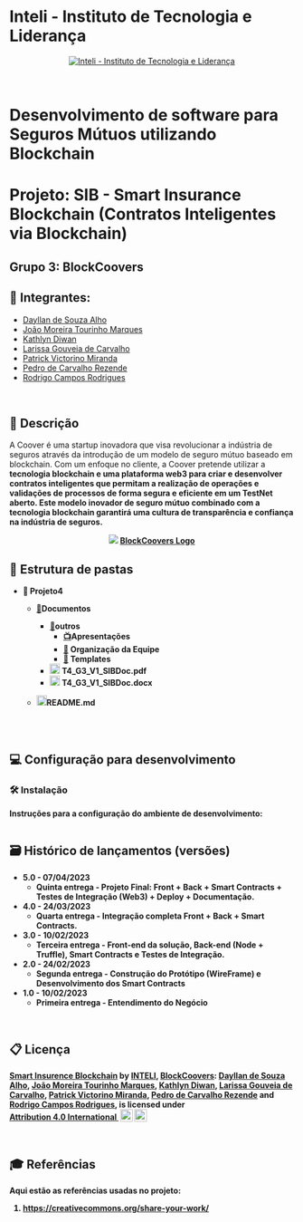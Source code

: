 # Inteli - Instituto de Tecnologia e Liderança 

<p align="center">
<a href= "https://www.inteli.edu.br/"><img src="https://www.inteli.edu.br/wp-content/uploads/2021/08/20172028/marca_1-2.png" alt="Inteli - Instituto de Tecnologia e Liderança" border="0"></a>
</p>
<br>

# Desenvolvimento de software para Seguros Mútuos utilizando Blockchain

# Projeto: SIB - Smart Insurance Blockchain (Contratos Inteligentes via Blockchain)

## Grupo 3: BlockCoovers

## 🚀 Integrantes: 
- <a href="https://www.linkedin.com/in/dayllan-alho">Dayllan de Souza Alho</a>
- <a href="https://www.linkedin.com/in/joão-marques-1b64b2232">João Moreira Tourinho Marques</a>
- <a href="https://www.linkedin.com/in/kathlyn-diwan-0a0189232">Kathlyn Diwan</a> 
- <a href="https://www.linkedin.com/in/carvalholari">Larissa Gouveia de Carvalho</a>
- <a href="https://www.linkedin.com/in/patrick-victorino-miranda-7ab911231">Patrick Victorino Miranda</a>
- <a href="https://www.linkedin.com/in/pedrocrezende/">Pedro de Carvalho Rezende</a>
- <a href="https://www.linkedin.com/in/rodrigo-campos-8b70191ab">Rodrigo Campos Rodrigues</a>
<br>


## 📲 Descrição

A Coover é uma startup inovadora que visa revolucionar a indústria de seguros através da introdução de um modelo de seguro mútuo baseado em blockchain. Com um enfoque no cliente, a Coover pretende utilizar a <b>tecnologia blockchain<b> e uma <b>plataforma web3<b> para criar e desenvolver <b>contratos inteligentes<b> que permitam a realização de operações e validações de processos de forma segura e eficiente em um <b>TestNet aberto<b>. Este modelo inovador de seguro mútuo combinado com a tecnologia blockchain garantirá uma <b>cultura de transparência e confiança<b> na indústria de seguros.

<p align="center">
<img src="https://cdn.discordapp.com/attachments/937463646181785633/1074747804540481647/Block.jpg" border="0">
  <a href="https://github.com/2023M5T4-Inteli/Projeto3"> BlockCoovers Logo</a>
</p>

## 📁 Estrutura de pastas
    
- 📁 Projeto4<br>
    - <a href="https://github.com/2023M5T4-Inteli/Projeto3/tree/main/Documentos">📃</a><b>Documentos</b> <br>
        - <a href="https://github.com/2023M5T4-Inteli/Projeto3/tree/main/Documentos/outros">📂</a><b>outros</b> <br>
            - <a href="https://github.com/2023M5T4-Inteli/Projeto3/tree/main/Documentos/outros/Apresenta%C3%A7%C3%B5es">📺</a><b>Apresentações</b> <br>
            - <a href="https://github.com/2023M5T4-Inteli/Projeto3/tree/main/Documentos/outros/Organiza%C3%A7%C3%A3o%20da%20Equipe">📑</a> <b>Organização da Equipe</b> <br>
            - <a href="https://github.com/2023M5T4-Inteli/Projeto3/tree/main/Documentos/outros/Templates">📔</a> <b>Templates</b> <br>
        - <a href="https://github.com/2023M5T4-Inteli/Projeto3/blob/main/Documentos/T4_G3_V1_SIBDoc.pdf"><img src="https://user-images.githubusercontent.com/99209356/174968401-abc5cae1-7a1e-4f06-aca6-c859c993c038.svg" width="18px" height="18px"></a> T4_G3_V1_SIBDoc.pdf<br>
        - <a href="https://github.com/2023M5T4-Inteli/Projeto3/blob/main/Documentos/T4_G3_V1_SIBDoc.docx"><img src="https://user-images.githubusercontent.com/99209356/174968001-e5dfbc94-09e5-43d3-a5ab-60a684e673b3.svg" width="18px" height="18px"></a> T4_G3_V1_SIBDoc.docx<br>

    - <a href="https://github.com/2023M5T4-Inteli/Projeto3/blob/main/README.md"><img src="https://user-images.githubusercontent.com/99209356/218608553-099590b4-6f09-4590-8380-83f0dfd12653.svg" width="18px" height="18px"></a><b>README.md</b> <br>

<br><br>

## 💻 Configuração para desenvolvimento

### 🛠 Instalação

Instruções para a configuração do ambiente de desenvolvimento:
```

```

## 🗃 Histórico de lançamentos (versões)

* 5.0 - 07/04/2023
    * Quinta entrega - Projeto Final: Front + Back + Smart Contracts + Testes de Integração (Web3) + Deploy + Documentação.
* 4.0 - 24/03/2023
    * Quarta entrega - Integração completa Front + Back + Smart Contracts.
* 3.0 - 10/02/2023
    * Terceira entrega - Front-end da solução, Back-end (Node + Truffle), Smart Contracts e Testes de Integração.
* 2.0 - 24/02/2023
    * Segunda entrega - Construção do Protótipo (WireFrame) e Desenvolvimento dos Smart Contracts
* 1.0 - 10/02/2023
    * Primeira entrega - Entendimento do Negócio

<br>

## 📋 Licença

<p xmlns:cc="http://creativecommons.org/ns#" xmlns:dct="http://purl.org/dc/terms/"><a property="dct:title" rel="cc:attributionURL" href="https://github.com/2023M5T4-Inteli">Smart Insurence Blockchain</a> by <a rel="cc:attributionURL dct:creator" property="cc:attributionName" href="https://github.com/InteliProjects">INTELI</a>, <a rel="cc:attributionURL dct:creator" property="cc:attributionName" href="https://github.com/2023M5T4-Inteli/Projeto3">BlockCoovers</a>: <a href="https://www.linkedin.com/in/dayllan-alho">Dayllan de Souza Alho</a>, <a href="https://www.linkedin.com/in/joão-marques-1b64b2232">João Moreira Tourinho Marques</a>, <a href="https://linkedin.com/in/kathlyn-diwan-0a0189232">Kathlyn Diwan</a>, <a href="https://www.linkedin.com/in/carvalholari">Larissa Gouveia de Carvalho</a>, <a href="https://www.linkedin.com/in/patrick-victorino-miranda-7ab911231">Patrick Victorino Miranda</a>, <a href="https://linkedin.com/in/pedrocrezende">Pedro de Carvalho Rezende</a> and <a href="https://www.linkedin.com/in/rodrigo-campos-8b70191ab">Rodrigo Campos Rodrigues</a>,
is licensed under <a href="http://creativecommons.org/licenses/by/4.0/?ref=chooser-v1" target="_blank" rel="license noopener noreferrer" style="display:inline-block;">Attribution 4.0 International <img style="height:22px!important;margin-left:3px;vertical-align:text-bottom;" src="https://mirrors.creativecommons.org/presskit/icons/cc.svg?ref=chooser-v1"><img style="height:22px!important;margin-left:3px;vertical-align:text-bottom;" src="https://mirrors.creativecommons.org/presskit/icons/by.svg?ref=chooser-v1"></a></p>

<br>

## 🎓 Referências

Aqui estão as referências usadas no projeto:

1. <https://creativecommons.org/share-your-work/>
